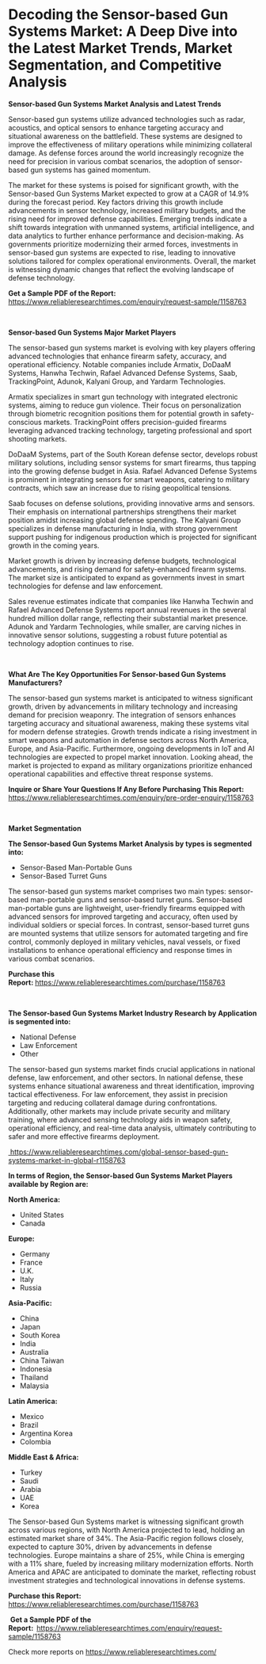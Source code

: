 <p><h1>Decoding the Sensor-based Gun Systems Market: A Deep Dive into the Latest Market Trends, Market Segmentation, and Competitive Analysis</h1></p><p><strong>Sensor-based Gun Systems Market Analysis and Latest Trends</strong></p>
<p><p>Sensor-based gun systems utilize advanced technologies such as radar, acoustics, and optical sensors to enhance targeting accuracy and situational awareness on the battlefield. These systems are designed to improve the effectiveness of military operations while minimizing collateral damage. As defense forces around the world increasingly recognize the need for precision in various combat scenarios, the adoption of sensor-based gun systems has gained momentum.</p><p>The market for these systems is poised for significant growth, with the Sensor-based Gun Systems Market expected to grow at a CAGR of 14.9% during the forecast period. Key factors driving this growth include advancements in sensor technology, increased military budgets, and the rising need for improved defense capabilities. Emerging trends indicate a shift towards integration with unmanned systems, artificial intelligence, and data analytics to further enhance performance and decision-making. As governments prioritize modernizing their armed forces, investments in sensor-based gun systems are expected to rise, leading to innovative solutions tailored for complex operational environments. Overall, the market is witnessing dynamic changes that reflect the evolving landscape of defense technology.</p></p>
<p><strong>Get a Sample PDF of the Report:&nbsp;</strong> <a href="https://www.reliableresearchtimes.com/enquiry/request-sample/1158763?utm_campaign=3037&utm_medium=2&utm_source=Github&utm_content=ia&utm_term=22032025&utm_id=sensor-based-gun-systems">https://www.reliableresearchtimes.com/enquiry/request-sample/1158763</a></p>
<p>&nbsp;</p>
<p><strong>Sensor-based Gun Systems Major Market Players</strong></p>
<p><p>The sensor-based gun systems market is evolving with key players offering advanced technologies that enhance firearm safety, accuracy, and operational efficiency. Notable companies include Armatix, DoDaaM Systems, Hanwha Techwin, Rafael Advanced Defense Systems, Saab, TrackingPoint, Adunok, Kalyani Group, and Yardarm Technologies.</p><p>Armatix specializes in smart gun technology with integrated electronic systems, aiming to reduce gun violence. Their focus on personalization through biometric recognition positions them for potential growth in safety-conscious markets. TrackingPoint offers precision-guided firearms leveraging advanced tracking technology, targeting professional and sport shooting markets.</p><p>DoDaaM Systems, part of the South Korean defense sector, develops robust military solutions, including sensor systems for smart firearms, thus tapping into the growing defense budget in Asia. Rafael Advanced Defense Systems is prominent in integrating sensors for smart weapons, catering to military contracts, which saw an increase due to rising geopolitical tensions.</p><p>Saab focuses on defense solutions, providing innovative arms and sensors. Their emphasis on international partnerships strengthens their market position amidst increasing global defense spending. The Kalyani Group specializes in defense manufacturing in India, with strong government support pushing for indigenous production which is projected for significant growth in the coming years.</p><p>Market growth is driven by increasing defense budgets, technological advancements, and rising demand for safety-enhanced firearm systems. The market size is anticipated to expand as governments invest in smart technologies for defense and law enforcement.</p><p>Sales revenue estimates indicate that companies like Hanwha Techwin and Rafael Advanced Defense Systems report annual revenues in the several hundred million dollar range, reflecting their substantial market presence. Adunok and Yardarm Technologies, while smaller, are carving niches in innovative sensor solutions, suggesting a robust future potential as technology adoption continues to rise.</p></p>
<p>&nbsp;</p>
<p><strong>What Are The Key Opportunities For Sensor-based Gun Systems Manufacturers?</strong></p>
<p><p>The sensor-based gun systems market is anticipated to witness significant growth, driven by advancements in military technology and increasing demand for precision weaponry. The integration of sensors enhances targeting accuracy and situational awareness, making these systems vital for modern defense strategies. Growth trends indicate a rising investment in smart weapons and automation in defense sectors across North America, Europe, and Asia-Pacific. Furthermore, ongoing developments in IoT and AI technologies are expected to propel market innovation. Looking ahead, the market is projected to expand as military organizations prioritize enhanced operational capabilities and effective threat response systems.</p></p>
<p><strong>Inquire or Share Your Questions If Any Before Purchasing This Report:</strong> <a href="https://www.reliableresearchtimes.com/enquiry/pre-order-enquiry/1158763?utm_campaign=3037&utm_medium=2&utm_source=Github&utm_content=ia&utm_term=22032025&utm_id=sensor-based-gun-systems">https://www.reliableresearchtimes.com/enquiry/pre-order-enquiry/1158763</a></p>
<p>&nbsp;</p>
<p><strong>Market Segmentation</strong></p>
<p><strong>The Sensor-based Gun Systems Market Analysis by types is segmented into:</strong></p>
<p><ul><li>Sensor-Based Man-Portable Guns</li><li>Sensor-Based Turret Guns</li></ul></p>
<p><p>The sensor-based gun systems market comprises two main types: sensor-based man-portable guns and sensor-based turret guns. Sensor-based man-portable guns are lightweight, user-friendly firearms equipped with advanced sensors for improved targeting and accuracy, often used by individual soldiers or special forces. In contrast, sensor-based turret guns are mounted systems that utilize sensors for automated targeting and fire control, commonly deployed in military vehicles, naval vessels, or fixed installations to enhance operational efficiency and response times in various combat scenarios.</p></p>
<p><strong>Purchase this Report:&nbsp;</strong><a href="https://www.reliableresearchtimes.com/purchase/1158763?utm_campaign=3037&utm_medium=2&utm_source=Github&utm_content=ia&utm_term=22032025&utm_id=sensor-based-gun-systems">https://www.reliableresearchtimes.com/purchase/1158763</a></p>
<p>&nbsp;</p>
<p><strong>The Sensor-based Gun Systems Market Industry Research by Application is segmented into:</strong></p>
<p><ul><li>National Defense</li><li>Law Enforcement</li><li>Other</li></ul></p>
<p><p>The sensor-based gun systems market finds crucial applications in national defense, law enforcement, and other sectors. In national defense, these systems enhance situational awareness and threat identification, improving tactical effectiveness. For law enforcement, they assist in precision targeting and reducing collateral damage during confrontations. Additionally, other markets may include private security and military training, where advanced sensing technology aids in weapon safety, operational efficiency, and real-time data analysis, ultimately contributing to safer and more effective firearms deployment.</p></p>
<p><a href="https://www.reliableresearchtimes.com/global-sensor-based-gun-systems-market-in-global-r1158763?utm_campaign=3037&utm_medium=2&utm_source=Github&utm_content=ia&utm_term=22032025&utm_id=sensor-based-gun-systems">&nbsp;https://www.reliableresearchtimes.com/global-sensor-based-gun-systems-market-in-global-r1158763</a></p>
<p><strong>In terms of Region, the Sensor-based Gun Systems Market Players available by Region are:</strong></p>
<p>
    <p> <strong> North America: </strong>
        <ul>
            <li>United States</li>
            <li>Canada</li>
        </ul>
        </p> 
    <p> <strong> Europe: </strong>
        <ul>
            <li>Germany</li>
            <li>France</li>
            <li>U.K.</li>
            <li>Italy</li>
            <li>Russia</li>
        </ul>
        </p> 
    <p> <strong> Asia-Pacific: </strong>
        <ul>
            <li>China</li>
            <li>Japan</li>
            <li>South Korea</li>
            <li>India</li>
            <li>Australia</li>
            <li>China Taiwan</li>
            <li>Indonesia</li>
            <li>Thailand</li>
            <li>Malaysia</li>
        </ul>
        </p> 
    <p> <strong> Latin America: </strong>
        <ul>
            <li>Mexico</li>
            <li>Brazil</li>
            <li>Argentina Korea</li>
            <li>Colombia</li>
        </ul>
        </p> 
    <p> <strong> Middle East & Africa: </strong>
        <ul>
            <li>Turkey</li>
            <li>Saudi</li>
            <li>Arabia</li>
            <li>UAE</li>
            <li>Korea</li>
        </ul>
    </p>
    </p>
<p><p>The Sensor-based Gun Systems market is witnessing significant growth across various regions, with North America projected to lead, holding an estimated market share of 34%. The Asia-Pacific region follows closely, expected to capture 30%, driven by advancements in defense technologies. Europe maintains a share of 25%, while China is emerging with a 11% share, fueled by increasing military modernization efforts. North America and APAC are anticipated to dominate the market, reflecting robust investment strategies and technological innovations in defense systems.</p></p>
<p><strong>Purchase this Report: </strong><a href="https://www.reliableresearchtimes.com/purchase/1158763?utm_campaign=3037&utm_medium=2&utm_source=Github&utm_content=ia&utm_term=22032025&utm_id=sensor-based-gun-systems">https://www.reliableresearchtimes.com/purchase/1158763</a></p>
<p>&nbsp;<strong>Get a Sample PDF of the Report:&nbsp;&nbsp;</strong><a href="https://www.reliableresearchtimes.com/enquiry/request-sample/1158763?utm_campaign=3037&utm_medium=2&utm_source=Github&utm_content=ia&utm_term=22032025&utm_id=sensor-based-gun-systems">https://www.reliableresearchtimes.com/enquiry/request-sample/1158763</a></p>
<p><strong></strong></p>
<p>Check more reports on <a href="https://www.reliableresearchtimes.com/?utm_campaign=3037&utm_medium=2&utm_source=Github&utm_content=ia&utm_term=22032025&utm_id=sensor-based-gun-systems">https://www.reliableresearchtimes.com/</a></p>